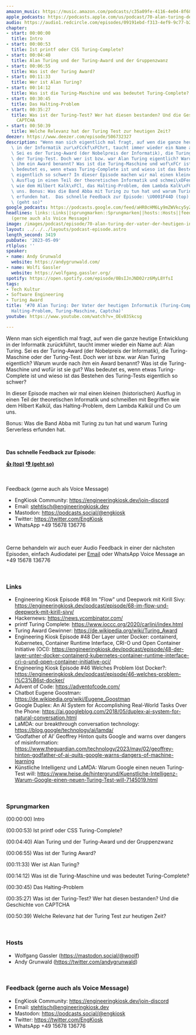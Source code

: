 ```yaml
---
amazon_music: https://music.amazon.com/podcasts/c35a09fe-4116-4e04-8f68-77d61b112e46/episodes/7eb7fbdf-9a61-4d85-bd7c-c9ef89e81e9f/engineering-kiosk-70-alan-turing-der-vater-der-heutigen-informatik-turing-complete-turing-test-halting-problem-turing-maschine-captcha
apple_podcasts: https://podcasts.apple.com/us/podcast/70-alan-turing-der-vater-der-heutigen-informatik-turing/id1603082924?i=1000612267909&uo=4
audio: https://audio1.redcircle.com/episodes/09191ebd-f313-4ef9-9c77-b2a32217ca2c/stream.mp3
chapter:
- start: 00:00:00
  title: Intro
- start: 00:00:53
  title: Ist printf oder CSS Turing-Complete?
- start: 00:04:40
  title: Alan Turing und der Turing-Award und der Gruppenzwanz
- start: 00:06:55
  title: Was ist der Turing Award?
- start: 00:11:33
  title: Wer ist Alan Turing?
- start: 00:14:12
  title: Was ist die Turing-Maschine und was bedeutet Turing-Complete?
- start: 00:30:45
  title: Das Halting-Problem
- start: 00:35:27
  title: Was ist der Turing-Test? Wer hat diesen bestanden? Und die Geschichte von
    CAPTCHA
- start: 00:50:39
  title: Welche Relevanz hat der Turing Test zur heutigen Zeit?
deezer: https://www.deezer.com/episode/506732327
description: "Wenn man sich eigentlich mal fragt, auf wen die ganze heutige Entwicklung\
  \ in der Informatik zur\xFCckf\xFChrt, taucht immer wieder ein Name auf: Alan Turing.\
  \ Sei es der Turing-Award (der Nobelpreis der Informatik), die Turing-Maschine oder\
  \ der Turing-Test. Doch wer ist bzw. war Alan Turing eigentlich? Warum wurde nach\
  \ ihm ein Award benannt? Was ist die Turing-Maschine und wof\xFCr ist sie gut? Was\
  \ bedeutet es, wenn etwas Turing-Complete ist und wieso ist das Bestehen des Turing-Tests\
  \ eigentlich so schwer? In dieser Episode machen wir mal einen kleinen (historischen)\
  \ Ausflug in einen Teil der theoretischen Informatik und schmei\xDFen mit Begriffen\
  \ wie dem Hilbert Kalk\xFCl, das Halting-Problem, dem Lambda Kalk\xFCl und Co um\
  \ uns. Bonus: Was die Band Abba mit Turing zu tun hat und warum Turing Serverless\
  \ erfunden hat.  Das schnelle Feedback zur Episode: \U0001F44D (top)  \U0001F44E\
  \ (geht so)"
google_podcasts: https://podcasts.google.com/feed/aHR0cHM6Ly9mZWVkcy5yZWRjaXJjbGUuY29tLzBlY2ZkZmQ3LWZkYTEtNGMzZC05NTE1LTQ3NjcyN2Y5ZGY1ZQ/episode/MjY5YjJmMDYtZTQ0Yy00ZGQxLWI0ZmQtYTFiMjdlZTczYzNj?sa=X&ved=2ahUKEwi0gprJruf-AhXjM1kFHeQ2B1kQkfYCegQIARAF
headlines: links::Links||sprungmarken::Sprungmarken||hosts::Hosts||feedback-gerne-auch-als-voice-message::Feedback
  (gerne auch als Voice Message)
image: /images/podcast/episode/70-alan-turing-der-vater-der-heutigen-informatik-turing-complete-turing-test-halting-problem-turing-maschine-captcha.jpg
layout: ../../../layouts/podcast-episode.astro
length_second: 3419
pubDate: '2023-05-09'
rtlplus: ''
speaker:
- name: Andy Grunwald
  website: https://andygrunwald.com/
- name: Wolfi Gassler
  website: https://wolfgang.gassler.org/
spotify: https://open.spotify.com/episode/0BsIJnJND02rz6MyL8YfsI
tags:
- Tech Kultur
- Software Engineering
- Turing Award
title: '#70 Alan Turing: Der Vater der heutigen Informatik (Turing-Complete, Turing-Test,
  Halting-Problem, Turing-Maschine, Captcha)'
youtube: https://www.youtube.com/watch?v=_OEvB3Skcsg

---
```

<p>Wenn man sich eigentlich mal fragt, auf wen die ganze heutige Entwicklung in der Informatik zurückführt, taucht immer wieder ein Name auf: Alan Turing. Sei es der Turing-Award (der Nobelpreis der Informatik), die Turing-Maschine oder der Turing-Test. Doch wer ist bzw. war Alan Turing eigentlich? Warum wurde nach ihm ein Award benannt? Was ist die Turing-Maschine und wofür ist sie gut? Was bedeutet es, wenn etwas Turing-Complete ist und wieso ist das Bestehen des Turing-Tests eigentlich so schwer?</p><p>In dieser Episode machen wir mal einen kleinen (historischen) Ausflug in einen Teil der theoretischen Informatik und schmeißen mit Begriffen wie dem Hilbert Kalkül, das Halting-Problem, dem Lambda Kalkül und Co um uns.</p><p>Bonus: Was die Band Abba mit Turing zu tun hat und warum Turing Serverless erfunden hat.</p><p><br></p><p><strong>Das schnelle Feedback zur Episode:</strong></p><p><a href="https://api.openpodcast.dev/feedback/70/upvote" rel="nofollow"><strong>👍 (top)</strong></a><strong>  </strong><a href="https://api.openpodcast.dev/feedback/70/downvote" rel="nofollow"><strong>👎 (geht so)</strong></a></p><p><br></p><p>Feedback (gerne auch als Voice Message)</p><ul><li>EngKiosk Community: <a href="https://engineeringkiosk.dev/join-discord">https://engineeringkiosk.dev/join-discord</a> </li><li>Email: <a href="mailto:stehtisch@engineeringkiosk.dev" rel="nofollow">stehtisch@engineeringkiosk.dev</a></li><li>Mastodon: <a href="https://podcasts.social/@engkiosk" rel="nofollow">https://podcasts.social/@engkiosk</a></li><li>Twitter: <a href="https://twitter.com/EngKiosk" rel="nofollow">https://twitter.com/EngKiosk</a></li><li>WhatsApp +49 15678 136776</li></ul><p><br></p><p>Gerne behandeln wir auch euer Audio Feedback in einer der nächsten Episoden, einfach Audiodatei per <a href="https://engineeringkiosk.dev/kontakt/">Email</a> oder WhatsApp Voice Message an +49 15678 136776</p><p><br></p><h3 id="links">Links</h3><ul><li>Engineering Kiosk Episode #68 Im &#34;Flow&#34; und Deepwork mit Kirill Sivy: <a href="https://engineeringkiosk.dev/podcast/episode/68-im-flow-und-deepwork-mit-kirill-sivy/">https://engineeringkiosk.dev/podcast/episode/68-im-flow-und-deepwork-mit-kirill-sivy/</a></li><li>Hackernews: <a href="https://news.ycombinator.com/" rel="nofollow">https://news.ycombinator.com/</a></li><li>printf Turing Complete: <a href="https://www.ioccc.org/2020/carlini/index.html" rel="nofollow">https://www.ioccc.org/2020/carlini/index.html</a></li><li>Turing Award Gewinner: <a href="https://de.wikipedia.org/wiki/Turing_Award" rel="nofollow">https://de.wikipedia.org/wiki/Turing_Award</a></li><li>Engineering Kiosk Episode #48 Der Layer unter Docker: containerd, Kubernetes, Container Runtime Interface, CRI-O und Open Container Initiative (OCI): <a href="https://engineeringkiosk.dev/podcast/episode/48-der-layer-unter-docker-containerd-kubernetes-container-runtime-interface-cri-o-und-open-container-initiative-oci/">https://engineeringkiosk.dev/podcast/episode/48-der-layer-unter-docker-containerd-kubernetes-container-runtime-interface-cri-o-und-open-container-initiative-oci/</a></li><li>Engineering Kiosk Episode #46 Welches Problem löst Docker?: <a href="https://engineeringkiosk.dev/podcast/episode/46-welches-problem-l%C3%B6st-docker/">https://engineeringkiosk.dev/podcast/episode/46-welches-problem-l%C3%B6st-docker/</a></li><li>Advent of Code: <a href="https://adventofcode.com/" rel="nofollow">https://adventofcode.com/</a></li><li>Chatbot Eugene Goostman: <a href="https://de.wikipedia.org/wiki/Eugene_Goostman" rel="nofollow">https://de.wikipedia.org/wiki/Eugene_Goostman</a></li><li>Google Duplex: An AI System for Accomplishing Real-World Tasks Over the Phone: <a href="https://ai.googleblog.com/2018/05/duplex-ai-system-for-natural-conversation.html" rel="nofollow">https://ai.googleblog.com/2018/05/duplex-ai-system-for-natural-conversation.html</a></li><li>LaMDA: our breakthrough conversation technology: <a href="https://blog.google/technology/ai/lamda/" rel="nofollow">https://blog.google/technology/ai/lamda/</a></li><li>‘Godfather of AI’ Geoffrey Hinton quits Google and warns over dangers of misinformation: <a href="https://www.theguardian.com/technology/2023/may/02/geoffrey-hinton-godfather-of-ai-quits-google-warns-dangers-of-machine-learning" rel="nofollow">https://www.theguardian.com/technology/2023/may/02/geoffrey-hinton-godfather-of-ai-quits-google-warns-dangers-of-machine-learning</a></li><li>Künstliche Intelligenz und LaMDA: Warum Google einen neuen Turing-Test will: <a href="https://www.heise.de/hintergrund/Kuenstliche-Intelligenz-Warum-Google-einen-neuen-Turing-Test-will-7145019.html" rel="nofollow">https://www.heise.de/hintergrund/Kuenstliche-Intelligenz-Warum-Google-einen-neuen-Turing-Test-will-7145019.html</a></li></ul><p><br></p><h3 id="sprungmarken">Sprungmarken</h3><p>(00:00:00) Intro</p><p>(00:00:53) Ist printf oder CSS Turing-Complete?</p><p>(00:04:40) Alan Turing und der Turing-Award und der Gruppenzwanz</p><p>(00:06:55) Was ist der Turing Award?</p><p>(00:11:33) Wer ist Alan Turing?</p><p>(00:14:12) Was ist die Turing-Maschine und was bedeutet Turing-Complete?</p><p>(00:30:45) Das Halting-Problem</p><p>(00:35:27) Was ist der Turing-Test? Wer hat diesen bestanden? Und die Geschichte von CAPTCHA</p><p>(00:50:39) Welche Relevanz hat der Turing Test zur heutigen Zeit?</p><p><br></p><h3 id="hosts">Hosts</h3><ul><li>Wolfgang Gassler (<a href="https://mastodon.social/@woolf" rel="nofollow">https://mastodon.social/@woolf</a>)</li><li>Andy Grunwald (<a href="https://twitter.com/andygrunwald" rel="nofollow">https://twitter.com/andygrunwald</a>)</li></ul><p><br></p><h3 id="feedback-gerne-auch-als-voice-message">Feedback (gerne auch als Voice Message)</h3><ul><li>EngKiosk Community: <a href="https://engineeringkiosk.dev/join-discord">https://engineeringkiosk.dev/join-discord</a> </li><li>Email: <a href="mailto:stehtisch@engineeringkiosk.dev" rel="nofollow">stehtisch@engineeringkiosk.dev</a></li><li>Mastodon: <a href="https://podcasts.social/@engkiosk" rel="nofollow">https://podcasts.social/@engkiosk</a></li><li>Twitter: <a href="https://twitter.com/EngKiosk" rel="nofollow">https://twitter.com/EngKiosk</a></li><li>WhatsApp +49 15678 136776</li></ul>
